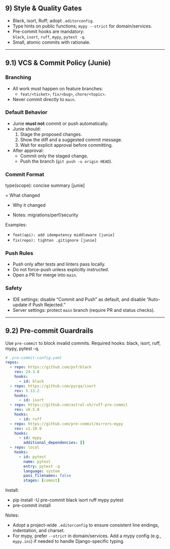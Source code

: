 ## 9) Style & Quality Gates
- Black, isort, Ruff; adopt `.editorconfig`.
- Type hints on public functions; `mypy --strict` for domain/services.
- Pre-commit hooks are mandatory:  
  `black`, `isort`, `ruff`, `mypy`, `pytest -q`.
- Small, atomic commits with rationale.

---

## 9.1) VCS & Commit Policy (Junie)

### Branching
- All work must happen on feature branches:
  - `feat/<ticket>`, `fix/<bug>`, `chore/<topic>`.
- Never commit directly to `main`.

### Default Behavior
- Junie **must not** commit or push automatically.
- Junie should:
  1. Stage the proposed changes.
  2. Show the diff and a suggested commit message.
  3. Wait for explicit approval before committing.
- After approval:
  - Commit only the staged change.
  - Push the branch (`git push -u origin HEAD`).

### Commit Format
type(scope): concise summary [junie]

= What changed

- Why it changed

- Notes: migrations/perf/security


Examples:
- `feat(api): add idempotency middleware [junie]`
- `fix(repo): tighten .gitignore [junie]`

### Push Rules
- Push only after tests and linters pass locally.
- Do not force-push unless explicitly instructed.
- Open a PR for merge into `main`.

### Safety
- IDE settings: disable “Commit and Push” as default, and disable “Auto-update if Push Rejected.”
- Server settings: protect `main` branch (require PR and status checks).

---

## 9.2) Pre-commit Guardrails
Use `pre-commit` to block invalid commits. Required hooks: black, isort, ruff, mypy, pytest -q.

```yaml
# .pre-commit-config.yaml
repos:
  - repo: https://github.com/psf/black
    rev: 24.3.0
    hooks:
      - id: black
  - repo: https://github.com/pycqa/isort
    rev: 5.13.2
    hooks:
      - id: isort
  - repo: https://github.com/astral-sh/ruff-pre-commit
    rev: v0.5.0
    hooks:
      - id: ruff
  - repo: https://github.com/pre-commit/mirrors-mypy
    rev: v1.10.0
    hooks:
      - id: mypy
        additional_dependencies: []
  - repo: local
    hooks:
      - id: pytest
        name: pytest
        entry: pytest -q
        language: system
        pass_filenames: false
        stages: [commit]
```

Install:

- pip install -U pre-commit black isort ruff mypy pytest
- pre-commit install

Notes:
- Adopt a project-wide `.editorconfig` to ensure consistent line endings, indentation, and charset.
- For mypy, prefer `--strict` in domain/services. Add a mypy config (e.g., `mypy.ini`) if needed to handle Django-specific typing.